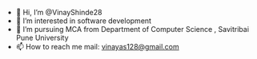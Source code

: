 - 👋 Hi, I’m @VinayShinde28
- 👀 I’m interested in software development
- 🌱 I’m pursuing MCA from Department of Computer Science , Savitribai Pune University
- 📫 How to reach me mail: vinayas128@gmail.com

<!---
VinayShinde28/VinayShinde28 is a ✨ special ✨ repository because its `README.md` (this file) appears on your GitHub profile.
You can click the Preview link to take a look at your changes.
--->
